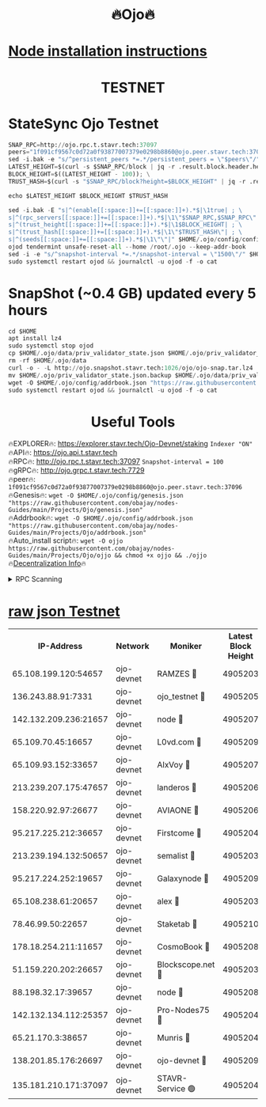 <h1 align="center"> 🔥Ojo🔥</h1>

[Node installation instructions](https://github.com/obajay/nodes-Guides/tree/main/Projects/Ojo)
=

<h1 align="center"> TESTNET</h1>

# StateSync Ojo Testnet
```python
SNAP_RPC=http://ojo.rpc.t.stavr.tech:37097
peers="1f091cf9567c0d72a0f93877007379e0298b8860@ojo.peer.stavr.tech:37096"
sed -i.bak -e "s/^persistent_peers *=.*/persistent_peers = \"$peers\"/" $HOME/.ojo/config/config.toml
LATEST_HEIGHT=$(curl -s $SNAP_RPC/block | jq -r .result.block.header.height); \
BLOCK_HEIGHT=$((LATEST_HEIGHT - 100)); \
TRUST_HASH=$(curl -s "$SNAP_RPC/block?height=$BLOCK_HEIGHT" | jq -r .result.block_id.hash)

echo $LATEST_HEIGHT $BLOCK_HEIGHT $TRUST_HASH

sed -i.bak -E "s|^(enable[[:space:]]+=[[:space:]]+).*$|\1true| ; \
s|^(rpc_servers[[:space:]]+=[[:space:]]+).*$|\1\"$SNAP_RPC,$SNAP_RPC\"| ; \
s|^(trust_height[[:space:]]+=[[:space:]]+).*$|\1$BLOCK_HEIGHT| ; \
s|^(trust_hash[[:space:]]+=[[:space:]]+).*$|\1\"$TRUST_HASH\"| ; \
s|^(seeds[[:space:]]+=[[:space:]]+).*$|\1\"\"|" $HOME/.ojo/config/config.toml
ojod tendermint unsafe-reset-all --home /root/.ojo --keep-addr-book
sed -i -e "s/^snapshot-interval *=.*/snapshot-interval = \"1500\"/" $HOME/.ojo/config/app.toml
sudo systemctl restart ojod && journalctl -u ojod -f -o cat
```
# SnapShot (~0.4 GB) updated every 5 hours
```python
cd $HOME
apt install lz4
sudo systemctl stop ojod
cp $HOME/.ojo/data/priv_validator_state.json $HOME/.ojo/priv_validator_state.json.backup
rm -rf $HOME/.ojo/data
curl -o - -L http://ojo.snapshot.stavr.tech:1026/ojo/ojo-snap.tar.lz4 | lz4 -c -d - | tar -x -C $HOME/.ojo --strip-components 2
mv $HOME/.ojo/priv_validator_state.json.backup $HOME/.ojo/data/priv_validator_state.json
wget -O $HOME/.ojo/config/addrbook.json "https://raw.githubusercontent.com/obajay/nodes-Guides/main/Projects/Ojo/addrbook.json"
sudo systemctl restart ojod && journalctl -u ojod -f -o cat
```
 <h1 align="center"> Useful Tools</h1>

🔥EXPLORER🔥:        https://explorer.stavr.tech/Ojo-Devnet/staking        `Indexer "ON"` \
🔥API🔥:                     https://ojo.api.t.stavr.tech \
🔥RPC🔥:                    http://ojo.rpc.t.stavr.tech:37097              `Snapshot-interval = 100` \
🔥gRPC🔥:                  http://ojo.grpc.t.stavr.tech:7729 \
🔥peer🔥:                   `1f091cf9567c0d72a0f93877007379e0298b8860@ojo.peer.stavr.tech:37096` \
🔥Genesis🔥:    ```wget -O $HOME/.ojo/config/genesis.json "https://raw.githubusercontent.com/obajay/nodes-Guides/main/Projects/Ojo/genesis.json"``` \
🔥Addrbook🔥:    ```wget -O $HOME/.ojo/config/addrbook.json "https://raw.githubusercontent.com/obajay/nodes-Guides/main/Projects/Ojo/addrbook.json"``` \
🔥Auto_install script🔥: ```wget -O ojjo https://raw.githubusercontent.com/obajay/nodes-Guides/main/Projects/Ojo/ojjo && chmod +x ojjo && ./ojjo``` \
🔥[Decentralization Info](https://github.com/obajay/StateSync-snapshots/tree/main/Projects/Ojo/Decentralization)🔥



<details>
<summary>RPC Scanning</summary>

<h2 align="center"> We scan nodes in real time every 4 hours. And we provide the final result of RPC endpoints.
We cannot influence the operation of these nodes in any way. </h2>


```python
If Voting Power is higher than 0 --> then the Node is a validator of the network and may be subject to attack and be a potential threat to the chain.
```
```python
We marked such validators with a red symbol
```

</details>

[raw json Testnet](https://rpc-check.ojot.stavr.tech/ojot/rpc-ojot-result.json)
=


<table><tr><th>IP-Address</th><th>Network</th><th>Moniker</th><th>Latest Block Height</th><th>Earliest Block Height</th><th>Catching Up</th><th>Tx Index</th><th>Voting Power</th><th>Scan Time</th></tr><tr><td>65.108.199.120:54657</td><td>ojo-devnet</td><td>RAMZES 🔴</td><td>4905203</td><td>306156</td><td>False</td><td>on</td><td>15420</td><td>2024-01-10T22:57:26.708414476UTC</td></tr><tr><td>136.243.88.91:7331</td><td>ojo-devnet</td><td>ojo_testnet 🔴</td><td>4905205</td><td>308845</td><td>False</td><td>on</td><td>1000</td><td>2024-01-10T22:57:32.880962195UTC</td></tr><tr><td>142.132.209.236:21657</td><td>ojo-devnet</td><td>node 🔴</td><td>4905207</td><td>350001</td><td>False</td><td>on</td><td>1999</td><td>2024-01-10T22:57:48.648105485UTC</td></tr><tr><td>65.109.70.45:16657</td><td>ojo-devnet</td><td>L0vd.com 🔴</td><td>4905209</td><td>695918</td><td>False</td><td>off</td><td>998</td><td>2024-01-10T22:58:00.816148055UTC</td></tr><tr><td>65.109.93.152:33657</td><td>ojo-devnet</td><td>AlxVoy 🔴</td><td>4905207</td><td>2319801</td><td>False</td><td>on</td><td>4536782</td><td>2024-01-10T22:57:48.346607933UTC</td></tr><tr><td>213.239.207.175:47657</td><td>ojo-devnet</td><td>landeros 🔴</td><td>4905206</td><td>2714001</td><td>False</td><td>off</td><td>11083</td><td>2024-01-10T22:57:43.832385930UTC</td></tr><tr><td>158.220.92.97:26677</td><td>ojo-devnet</td><td>AVIAONE 🔴</td><td>4905206</td><td>2754001</td><td>False</td><td>on</td><td>19926</td><td>2024-01-10T22:57:43.527216324UTC</td></tr><tr><td>95.217.225.212:36657</td><td>ojo-devnet</td><td>Firstcome 🔴</td><td>4905204</td><td>2985946</td><td>False</td><td>on</td><td>13566</td><td>2024-01-10T22:57:32.541452268UTC</td></tr><tr><td>213.239.194.132:50657</td><td>ojo-devnet</td><td>semalist 🔴</td><td>4905203</td><td>3223522</td><td>False</td><td>on</td><td>21037</td><td>2024-01-10T22:57:26.956891406UTC</td></tr><tr><td>95.217.224.252:19657</td><td>ojo-devnet</td><td>Galaxynode 🔴</td><td>4905209</td><td>3685492</td><td>False</td><td>on</td><td>11888</td><td>2024-01-10T22:57:58.100545754UTC</td></tr><tr><td>65.108.238.61:20657</td><td>ojo-devnet</td><td>alex 🔴</td><td>4905203</td><td>4158001</td><td>False</td><td>on</td><td>11359</td><td>2024-01-10T22:57:26.367890177UTC</td></tr><tr><td>78.46.99.50:22657</td><td>ojo-devnet</td><td>Staketab 🔴</td><td>4905210</td><td>4254801</td><td>False</td><td>on</td><td>1276</td><td>2024-01-10T22:58:01.142447445UTC</td></tr><tr><td>178.18.254.211:11657</td><td>ojo-devnet</td><td>CosmoBook 🔴</td><td>4905208</td><td>4392001</td><td>False</td><td>off</td><td>1057</td><td>2024-01-10T22:57:53.161104636UTC</td></tr><tr><td>51.159.220.202:26657</td><td>ojo-devnet</td><td>Blockscope.net 🔴</td><td>4905203</td><td>4425001</td><td>False</td><td>on</td><td>1684</td><td>2024-01-10T22:57:26.044689631UTC</td></tr><tr><td>88.198.32.17:39657</td><td>ojo-devnet</td><td>node 🔴</td><td>4905208</td><td>4710001</td><td>False</td><td>on</td><td>84510</td><td>2024-01-10T22:57:53.412154758UTC</td></tr><tr><td>142.132.134.112:25357</td><td>ojo-devnet</td><td>Pro-Nodes75 🔴</td><td>4905204</td><td>4805204</td><td>False</td><td>on</td><td>24651</td><td>2024-01-10T22:57:29.606644512UTC</td></tr><tr><td>65.21.170.3:38657</td><td>ojo-devnet</td><td>Munris 🔴</td><td>4905204</td><td>4805204</td><td>False</td><td>off</td><td>20123</td><td>2024-01-10T22:57:32.094585254UTC</td></tr><tr><td>138.201.85.176:26697</td><td>ojo-devnet</td><td>ojo-devnet 🔴</td><td>4905209</td><td>4805209</td><td>False</td><td>on</td><td>1000024000</td><td>2024-01-10T22:58:00.443699871UTC</td></tr><tr><td>135.181.210.171:37097</td><td>ojo-devnet</td><td>STAVR-Service 🟢</td><td>4905204</td><td>4905001</td><td>False</td><td>on</td><td>0</td><td>2024-01-10T22:57:27.282031348UTC</td></tr></table>
